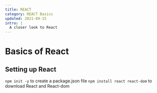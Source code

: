 ```yaml
---
title: REACT
category: REACT Basics
updated: 2021-09-15
intro: |
  A closer look to React
---
```


# Basics of React

## Setting up React

`npm init -y` to create a package.json file
`npm install react react-dom` to download React and React-dom
